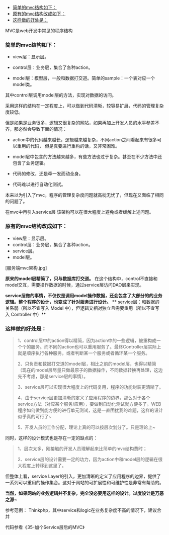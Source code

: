 <!-- TOC -->

- [简单的mvc结构如下：](#简单的mvc结构如下)
- [原有的mvc结构改成如下：](#原有的mvc结构改成如下)
- [这样做的好处是：](#这样做的好处是)

<!-- /TOC -->

MVC是web开发中常见的程序结构

### 简单的mvc结构如下： ###

- view层：显示层。

- control层：业务层，集合了各种action。

- model层：模型层，一般和数据打交道。简单的sample：一个表对应一个model类。

其中control层调用model层的方法，实现对数据的访问。

采用这样的结构在一定程度上，可以做到代码清晰，较容易扩展，代码的管理复杂度较低。

但是如果是业务很多，逻辑又很复杂的网站，如果再加上开发人员的水平参差不齐，那必然会导致下面的情况：

- action中的代码越来越长，逻辑越来越复杂，不同action之间看起来有很多可以重用的代码， 但是真要进行重构的话，又非常困难。

- model层中包含的方法越来越多，有些方法也过于复杂。甚至在不少方法中还包含了业务逻辑。

- 代码的修改，还是牵一发而动全身。

- 代码难以进行自动化测试。

本来以为引入了mvc，程序的管理复杂度问题就高枕无忧了，但现在又面临了相同的问题了。

在mvc中再引入service层
该架构可以在很大程度上避免或者缓解上述问题。

### 原有的mvc结构改成如下： ###

- view层：显示层。
- control层：业务层，集合了各种action。
- service层。
- model层。

[服务端mvc架构.jpg]

**原来的model层精简了，只与数据库打交道。**
在这个结构中，control不直接和model交互，需要操作数据的时候，通过service层访问DAO层来实现。

**service层做的事情，不仅仅是调用model操作数据，还会包含了大部分的的业务逻辑。整个程序的设计，也变成了针对服务进行设计。**
**
service层：和数据的关系弱（所以不宜写入 Model 中），但逻辑又相对独立且需要重用（所以不宜写入 Controller 中）**

### 这样做的好处是： ###

> 1、control层中的action得以精简，因为action中的一些逻辑，被重构成一个个的服务。而不同的action也可以重用服务了。最终Controller层实际上就是顺序执行各种服务，或者判断某一个服务或者循环某一个服务。
> 
> 2、只负责和数据打交道的model层，相比之前的model层，也得以精简（现在的model层尽量只做最原子的数据操作，不同数据转换再处理，这边先不考虑，那是service层的事情）。
> 
> 3、service层可以实现很大程度上的代码复用，程序的功能封装更清晰了。
> 
> 4、由于service层更加清晰的定义了应用程序的边界，那么对于各个service方法（对应某个服务/应用），要做到自动化测试就方便多了。WEB程序如何做到能方便的进行单元测试，这是一直困扰我的难题，这样的设计似乎真的可行了~
> 
> 5、开发人员的工作分配，理论上真的可以按层次划分了。只是理论上~

同时，这样的设计模式也是存在一定的缺点的：
> 
> 1、层次太多，刚接触的开发人员理解起来比简单的mvc结构费时；
> 
> 2、service层的设计需要一定的功力，因为action中和model层的逻辑在很大程度上转移到这里了。

但整体上看，service Layer的引入，更加清晰的定义了应用程序的边界，提供了一系列可以重用的操作集合。这对于网站的可扩展性和可维护性是非常有帮助的。

**当然，如果网站的业务逻辑并不复杂，完全没必要用这样的设计。过度设计是万恶之源~**

参考范例：
Thinkphp，其中service和logic在业务复杂度不高的情况下，建议合并

代码参看《35-加个Service层后的MVC》

